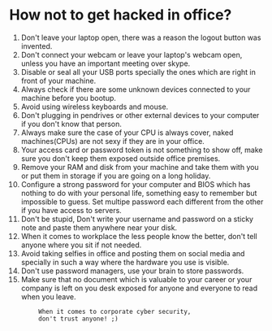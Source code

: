 # How not to get hacked in office?
1. Don't leave your laptop open, there was a reason the logout button was invented.
2. Don't connect your webcam or leave your laptop's webcam open, unless you have an important meeting over skype.
3. Disable or seal all your USB ports specially the ones which are right in front of your machine.
4. Always check if there are some unknown devices connected to your machine before you bootup.
5. Avoid using wireless keyboards and mouse.
6. Don't plugging in pendrives or other external devices to your computer if you don't know that person.
7. Always make sure the case of your CPU is always cover, naked machines(CPUs) are not sexy if they are in your office.
8. Your access card or password token is not something to show off, make sure you don't keep them exposed outside office premises.
9. Remove your RAM and disk from your machine and take them with you or put them in storage if you are going on a long holiday.
10. Configure a strong password for your computer and BIOS which has nothing to do with your personal life, something easy to remember but impossible to guess. Set multipe password each different from the other if you have access to servers.
11. Don't be stupid, Don't write your username and password on a sticky note and paste them anywhere near your disk.
12. When it comes to workplace the less people know the better, don't tell anyone where you sit if not needed.
13. Avoid taking selfies in office and posting them on social media and specially in such a way where the hardware you use is visible. 
14. Don't use password managers, use your brain to store passwords.
15. Make sure that no document which is valuable to your career or your company is left on you desk exposed for anyone and everyone to read when you leave.

```
        When it comes to corporate cyber security,
        don't trust anyone! ;)
```
